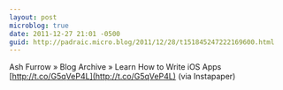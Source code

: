 ```yaml
---
layout: post
microblog: true
date: 2011-12-27 21:01 -0500
guid: http://padraic.micro.blog/2011/12/28/t151845247222169600.html
---
```

Ash Furrow  » Blog Archive   » Learn How to Write iOS Apps [http://t.co/G5qVeP4L](http://t.co/G5qVeP4L) (via Instapaper)
